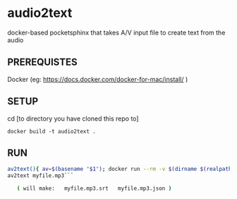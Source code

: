 # audio2text
docker-based pocketsphinx that takes A/V input file to create text from the audio

## PREREQUISTES
Docker (eg:  https://docs.docker.com/docker-for-mac/install/ )

## SETUP
cd [to directory you have cloned this repo to]

`docker build -t audio2text .`

## RUN

```bash
av2text(){ av=$(basename "$1"); docker run --rm -v $(dirname $(realpath "$1")):/app/av audio2text npm test av/"$av"; rm -f "$1".temp.wav; }
av2text myfile.mp3```

   ( will make:   myfile.mp3.srt   myfile.mp3.json )
